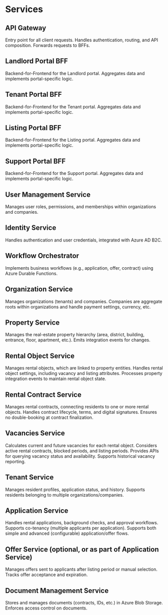# Services

## API Gateway
Entry point for all client requests. Handles authentication, routing, and API composition. Forwards requests to BFFs.

## Landlord Portal BFF
Backend-for-Frontend for the Landlord portal. Aggregates data and implements portal-specific logic.

## Tenant Portal BFF
Backend-for-Frontend for the Tenant portal. Aggregates data and implements portal-specific logic.

## Listing Portal BFF
Backend-for-Frontend for the Listing portal. Aggregates data and implements portal-specific logic.

## Support Portal BFF
Backend-for-Frontend for the Support portal. Aggregates data and implements portal-specific logic.

## User Management Service
Manages user roles, permissions, and memberships within organizations and companies.

## Identity Service
Handles authentication and user credentials, integrated with Azure AD B2C.

## Workflow Orchestrator
Implements business workflows (e.g., application, offer, contract) using Azure Durable Functions.

## Organization Service
Manages organizations (tenants) and companies. Companies are aggregate roots within organizations and handle payment settings, currency, etc.

## Property Service
Manages the real-estate property hierarchy (area, district, building, entrance, floor, apartment, etc.). Emits integration events for changes.

## Rental Object Service
Manages rental objects, which are linked to property entities. Handles rental object settings, including vacancy and listing attributes. Processes property integration events to maintain rental object state.

## Rental Contract Service
Manages rental contracts, connecting residents to one or more rental objects. Handles contract lifecycle, terms, and digital signatures. Ensures no double-booking at contract finalization.

## Vacancies Service
Calculates current and future vacancies for each rental object. Considers active rental contracts, blocked periods, and listing periods. Provides APIs for querying vacancy status and availability. Supports historical vacancy reporting.

## Tenant Service
Manages resident profiles, application status, and history. Supports residents belonging to multiple organizations/companies.

## Application Service
Handles rental applications, background checks, and approval workflows. Supports co-tenancy (multiple applicants per application). Supports both simple and advanced (configurable) application/offer flows.

## Offer Service (optional, or as part of Application Service)
Manages offers sent to applicants after listing period or manual selection. Tracks offer acceptance and expiration.

## Document Management Service
Stores and manages documents (contracts, IDs, etc.) in Azure Blob Storage. Enforces access control on documents.
